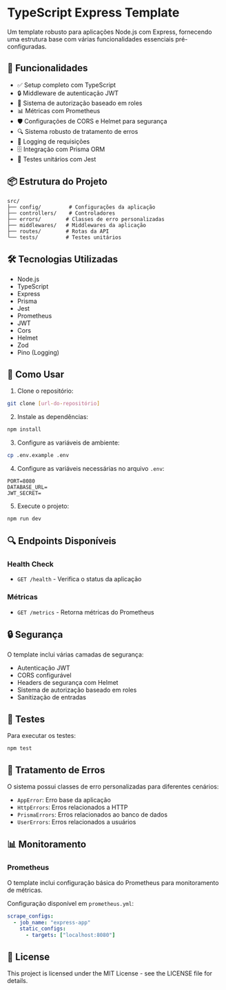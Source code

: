 # TypeScript Express Template

Um template robusto para aplicações Node.js com Express, fornecendo uma estrutura base com várias funcionalidades essenciais pré-configuradas.

## 🚀 Funcionalidades

- ✅ Setup completo com TypeScript
- 🔒 Middleware de autenticação JWT
- 🔑 Sistema de autorização baseado em roles
- 📊 Métricas com Prometheus
- 🛡️ Configurações de CORS e Helmet para segurança
- 🔍 Sistema robusto de tratamento de erros
- 📝 Logging de requisições
- 🗄️ Integração com Prisma ORM
- 🧪 Testes unitários com Jest

## 📦 Estrutura do Projeto

```
src/
├── config/         # Configurações da aplicação
├── controllers/    # Controladores
├── errors/        # Classes de erro personalizadas
├── middlewares/   # Middlewares da aplicação
├── routes/        # Rotas da API
└── tests/         # Testes unitários
```

## 🛠️ Tecnologias Utilizadas

- Node.js
- TypeScript
- Express
- Prisma
- Jest
- Prometheus
- JWT
- Cors
- Helmet
- Zod
- Pino (Logging)

## 🚀 Como Usar

1. Clone o repositório:

```bash
git clone [url-do-repositório]
```

2. Instale as dependências:

```bash
npm install
```

3. Configure as variáveis de ambiente:

```bash
cp .env.example .env
```

4. Configure as variáveis necessárias no arquivo `.env`:

```
PORT=8080
DATABASE_URL=
JWT_SECRET=
```

5. Execute o projeto:

```bash
npm run dev
```

## 🔍 Endpoints Disponíveis

### Health Check

- `GET /health` - Verifica o status da aplicação

### Métricas

- `GET /metrics` - Retorna métricas do Prometheus

## 🔒 Segurança

O template inclui várias camadas de segurança:

- Autenticação JWT
- CORS configurável
- Headers de segurança com Helmet
- Sistema de autorização baseado em roles
- Sanitização de entradas

## 🧪 Testes

Para executar os testes:

```bash
npm test
```

## 🔄 Tratamento de Erros

O sistema possui classes de erro personalizadas para diferentes cenários:

- `AppError`: Erro base da aplicação
- `HttpErrors`: Erros relacionados a HTTP
- `PrismaErrors`: Erros relacionados ao banco de dados
- `UserErrors`: Erros relacionados a usuários

## 📊 Monitoramento

### Prometheus

O template inclui configuração básica do Prometheus para monitoramento de métricas.

Configuração disponível em `prometheus.yml`:

```yaml
scrape_configs:
  - job_name: "express-app"
    static_configs:
      - targets: ["localhost:8080"]
```

## 📝 License

This project is licensed under the MIT License - see the LICENSE file for details.
